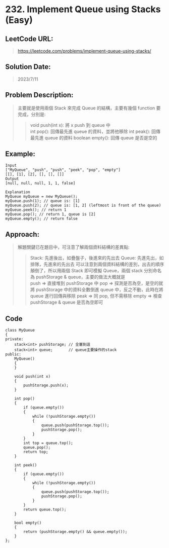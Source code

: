 # **232. Implement Queue using Stacks (Easy)**

## **LeetCode URL:**

> https://leetcode.com/problems/implement-queue-using-stacks/

## **Solution Date:**

> 2023/7/11

## **Problem Description:**

> 主要就是使用兩個 Stack 來完成 Queue 的結構，主要有幾個 function 要完成，分別是:
>
> > void push(int x): 將 x push 到 queue 中  
> > int pop(): 回傳最先進 queue 的資料，並將他移除
> > int peak(): 回傳最先進 queue 的資料
> > boolean empty(): 回傳 queue 是否是空的

## **Example:**

    Input
    ["MyQueue", "push", "push", "peek", "pop", "empty"]
    [[], [1], [2], [], [], []]
    Output
    [null, null, null, 1, 1, false]

    Explanation
    MyQueue myQueue = new MyQueue();
    myQueue.push(1); // queue is: [1]
    myQueue.push(2); // queue is: [1, 2] (leftmost is front of the queue)
    myQueue.peek(); // return 1
    myQueue.pop(); // return 1, queue is [2]
    myQueue.empty(); // return false

## **Approach:**

> 解題關鍵已在題目中，可注意了解兩個資料結構的差異點:
>
> > Stack: 先進後出，如疊盤子，後進來的先出去
> > Queue: 先進先出，如排隊，先進來的先出去
> > 可以注意到兩個資料結構的差別，出去的順序顛倒了，所以用兩個 Stack 即可模擬 Queue，兩個 stack 分別命名為 pushStorage & queue，主要的做法大概就是  
> > push => 直接堆到 pushStorage 中
> > pop => 探測是否為空，是空的就將 pushStorage 中的資料全數倒進 queue 中，反之不動，此時在將 queue 進行回傳與移除
> > peak => 同 pop, 但不需移除
> > empty => 檢查 pushStorage & queue 是否為空即可

## **Code**

    class MyQueue
    {
    private:
        stack<int> pushStorage; // 全塞到這
        stack<int> queue;       // queue主要操作的stack
    public:
        MyQueue()
        {
        }

        void push(int x)
        {
            pushStorage.push(x);
        }

        int pop()
        {
            if (queue.empty())
            {
                while (!pushStorage.empty())
                {
                    queue.push(pushStorage.top());
                    pushStorage.pop();
                }
            }
            int top = queue.top();
            queue.pop();
            return top;
        }

        int peek()
        {
            if (queue.empty())
            {
                while (!pushStorage.empty())
                {
                    queue.push(pushStorage.top());
                    pushStorage.pop();
                }
            }
            return queue.top();
        }

        bool empty()
        {
            return (pushStorage.empty() && queue.empty());
        }
    };
